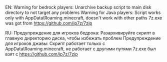 EN:
Warning for bedrock players:
Unarchive backup script to main disk directory to not target any problems
Warning for Java players: Script works only with AppData\Roaming\.minecraft, doesn't work with other paths
7z.exe was got from https://github.com/ip7z/7zip

RU:
Предупреждение для игроков бедрока: Разархивируйте скрипт в главную директорию диска, чтобы избежать проблем
Предупреждение для игроков джавы: Скрипт работает только с AppData\Roaming\.minecraft, не работает с другими путями
7z.exe был взят с https://github.com/ip7z/7zip
